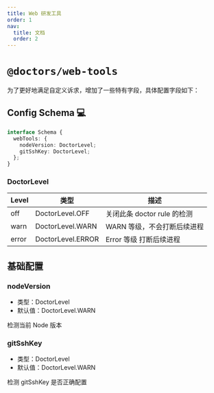 ```yaml
---
title: Web 研发工具
order: 1
nav:
  title: 文档
  order: 2
---
```


# `@doctors/web-tools`

为了更好地满足自定义诉求，增加了一些特有字段，具体配置字段如下：

## Config Schema 💻

```ts
interface Schema {
  webTools: {
    nodeVersion: DoctorLevel;
    gitSshKey: DoctorLevel;
  };
}
```

### DoctorLevel

| Level | 类型              | 描述                        |
| ----- | ----------------- | --------------------------- |
| off   | DoctorLevel.OFF   | 关闭此条 doctor rule 的检测 |
| warn  | DoctorLevel.WARN  | WARN 等级，不会打断后续进程 |
| error | DoctorLevel.ERROR | Error 等级 打断后续进程     |

## 基础配置

### nodeVersion

- 类型：DoctorLevel
- 默认值：DoctorLevel.WARN

检测当前 Node 版本

### gitSshKey

- 类型：DoctorLevel
- 默认值：DoctorLevel.WARN

检测 gitSshKey 是否正确配置

